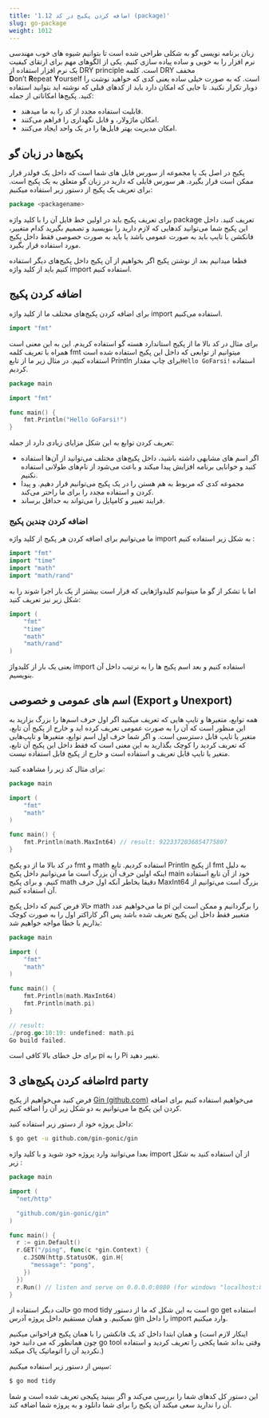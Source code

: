 ```yaml
---
title: '1.12 اضافه کردن پکیج در کد (package)'
slug: go-package
weight: 1012
---
```



زبان برنامه نویسی گو به شکلی طراحی شده است تا بتوانیم شیو‌ه های خوب مهندسی نرم افزار را به خوبی و ساده پیاده سازی کنیم. یکی از الگوهای مهم برای ارتقای کیفیت یک نرم افزار استفاده از DRY principle است. کلمه DRY مخفف **D**on’t **R**epeat **Y**ourself است. که به صورت خیلی ساده یعنی کدی که خواهید نوشت را دوبار تکرار نکنید. تا جایی که امکان دارد باید از کدهای قبلی که نوشته اید بتوانید استفاده کنید. پکیج‌ها امکاناتی از جمله:
- قابلیت استفاده مجدد از کد را به ما میدهند.
- امکان ماژولار، و قابل نگهداری را فراهم می‌کنند.
- امکان مدیریت بهتر فایل‌ها را در یک واحد ایجاد می‌کنند.

## پکیج‌ها در زبان گو

پکیج در اصل یک یا مجموعه از سورس فایل های شما است که داخل یک فولدر قرار ممکن است قرار بگیرد. هر سورس فایلی که دارید در زبان گو متعلق به یک پکیج است. برای تعریف یک پکیج از دستور زیر استفاده میکنیم:
```go
package <packagename>
```

برای تعریف پکیج باید در اولین خط فایل آن را با کلید واژه package تعریف کنید. 
داخل این پکیج شما می‌توانید کد‌هایی که لازم دارید را بنویسید و تصمیم بگیرید کدام متغییر، فانکشن یا تایپ باید به صورت عمومی باشد یا باید به صورت خصوصی فقط داخل پکیج مورد استفاده قرار بگیرد.

قطعا میدانیم بعد از نوشتن پکیج اگر بخواهیم از آن پکیج داخل پکیج‌های دیگر استفاده کنیم باید از کلید واژه import استفاده کنیم.

## اضافه کردن پکیج

برای اضافه کردن پکیج‌های مختلف ما از کلید واژه import استفاده می‌کنیم.

```go
import "fmt"
```

برای مثال در کد بالا ما از پکیج استاندارد هسته گو استفاده کریدم. این به این معنی است همراه با تعریف کلمه fmt میتوانیم از توابعی که داخل این پکیج استفاده شده است استفاده کنیم. در مثال زیر ما از تابع Println برای چاپ مقدار`Hello GoFarsi!‍` استفاده کردیم. 

```go
package main

import "fmt"

func main() {
	fmt.Println("Hello GoFarsi!")
}
```

تعریف کردن توابع به این شکل مزایای زیادی دارد از جمله:
- اگر اسم های مشابهی داشته باشید، داخل پکیج‌های مختلف می‌توانید از آن‌ها استفاده کنید و خوانایی برنامه افزایش پیدا میکند و باعث می‌شود از نام‌های طولانی استفاده نکنیم.
- مجموعه کدی که مربوط به هم هستن را در یک پکیج می‌توانیم قرار دهیم. و پیدا کردن و استفاده مجدد را برای ما راحتر می‌کند.
- فرایند تغییر و کامپایل را می‌تواند به حداقل برساند.

### اضافه کردن چندین پکیج

ما می‌توانیم برای اضافه کردن هر پکیج از کلید واژه import به شکل زیر استفاده کنیم :
```go
import "fmt"
import "time"
import "math"
import "math/rand"
```

اما با تشکر از گو ما میتوانیم کلیدواژهایی که قرار است بیشتر از یک بار اجرا شوند را به شکل زیر نیز تعریف کنید:

```go
import (
	"fmt"
	"time"
	"math"
    "math/rand"
)
```

یعنی یک بار از کلیدواژ import استفاده کنیم و بعد اسم پکیج ها را به ترتیب داخل آن بنویسیم.

## اسم های عمومی و خصوصی (Export و Unexport)

همه توابع، متغیر‌ها و تایپ ‌هایی که تعریف میکنید اگر اول حرف اسم‌ها را بزرگ بزارید به این منظور است که آن را به صورت عمومی تعریف کرده اید و خارج از پکیج آن تابع، متغیر یا تایپ قابل دسترسی است.  و اگر شما حرف اول اسم توابع، متغیرها و تایپ‌هایی که تعریف کردید را کوچک بگذارید به این معنی است که فقط داخل این پکیج آن تابع، متغیر یا تایپ قابل تعریف و استفاده است و خارج از پکیج قابل استفاده نیست.

برای مثال کد زیر را مشاهده کنید:

```go
package main

import (
	"fmt"
	"math"
)

func main() {
	fmt.Println(math.MaxInt64) // result: 9223372036854775807
}
```

در کد بالا ما از دو پکیج fmt و math استفاده کردیم. تابع Println از پکیج fmt به دلیل اینکه اولین حرف آن بزرگ است ما می‌توانیم داخل پکیج main خود از آن تابع استفاده کنیم. و برای پکیج math دقیقا بخاطر آنکه اول حرف MaxInt64 بزرگ است می‌توانیم از آن استفاده کنیم. 

حالا فرض کنیم که داخل پکیج math ما می‌خواهیم عدد pi را برگردانیم و ممکن است این متغییر فقط داخل این پکیج تعریف شده باشد پس اگر کاراکتر اول را به صورت کوچک بذاریم با خطا مواجه خواهیم شد:

```go
package main

import (
	"fmt"
	"math"
)

func main() {
	fmt.Println(math.MaxInt64) 
	fmt.Println(math.pi) 
}

// result:
./prog.go:10:19: undefined: math.pi
Go build failed.
```

برای حل خطای بالا کافی است pi را به Pi تغییر دهید.

## اضافه کردن پکیج‌های 3rd party

فرض کنید می‌خواهیم از پکیج [ Gin (github.com)](https://github.com/gin-gonic/gin) می‌خواهیم استفاده کنیم برای اضافه کردن این پکیج ما ‌می‌توانیم به دو شکل زیر آن را اضافه کنیم.


داخل پروژه خود از دستور زیر استفاده کنید:
```bash
$ go get -u github.com/gin-gonic/gin
```

بعدا می‌توانید وارد پروژه خود شوید و با کلید واژه import از  آن استفاده کنید به شکل زیر :

```go
package main

import (
  "net/http"

  "github.com/gin-gonic/gin"
)

func main() {
  r := gin.Default()
  r.GET("/ping", func(c *gin.Context) {
    c.JSON(http.StatusOK, gin.H{
      "message": "pong",
    })
  })
  r.Run() // listen and serve on 0.0.0.0:8080 (for windows "localhost:8080")
}
```

حالت دیگر استفاده از go mod tidy است به این شکل که ما از دستور go get استفاده نمیکنیم. و همان مستقیم داخل پروژه آدرس gin را داخل import وارد میکنیم. 

و همان ابتدا داخل کد یک فانکشن را با همان پکیج فراخوانی میکنیم (اینکار لازم است چون همانطور که می دانید خود go tool وقتی بداند شما پکجی را تعریف کردید و استفاده نکردید آن را اتوماتیک پاک میکند.)

سپس از دستور زیر استفاده میکنیم:
```bash
$ go mod tidy
```

این دستور کل کدهای شما را بررسی می‌کند و اگر ببینید پکیجی تعریف شده است و شما آن را ندارید سعی میکند آن پکیج را برای شما دانلود و به پروژه شما اضافه کند.
